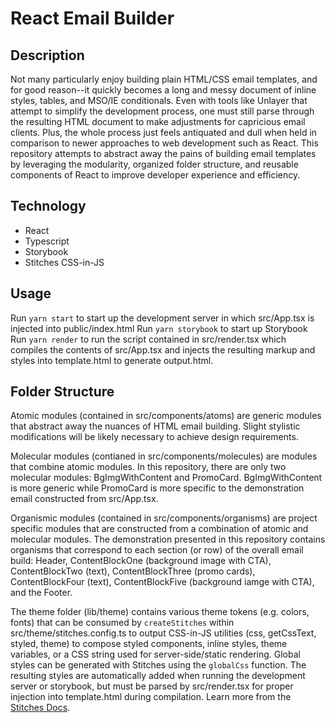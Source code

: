 # React Email Builder

## Description
Not many particularly enjoy building plain HTML/CSS email templates, and for good reason--it quickly becomes a long and messy document of inline styles, tables, and MSO/IE conditionals. Even with tools like Unlayer that attempt to simplify the development process, one must still parse through the resulting HTML document to make adjustments for capricious email clients. Plus, the whole process just feels antiquated and dull when held in comparison to newer approaches to web development such as React. This repository attempts to abstract away the pains of building email templates by leveraging the modularity, organized folder structure, and reusable components of React to improve developer experience and efficiency. 

## Technology
- React
- Typescript
- Storybook
- Stitches CSS-in-JS

## Usage
Run `yarn start` to start up the development server in which src/App.tsx is injected into public/index.html
Run `yarn storybook` to start up Storybook
Run `yarn render` to run the script contained in src/render.tsx which compiles the contents of src/App.tsx and injects the resulting markup and styles into template.html to generate output.html.

## Folder Structure
Atomic modules (contained in src/components/atoms) are generic modules that abstract away the nuances of HTML email building. Slight stylistic modifications will be likely necessary to achieve design requirements.

Molecular modules (contianed in src/components/molecules) are modules that combine atomic modules. In this repository, there are only two molecular modules: BgImgWithContent and PromoCard. BgImgWithContent is more generic while PromoCard is more specific to the demonstration email constructed from src/App.tsx.

Organismic modules (contained in src/components/organisms) are project specific modules that are constructed from a combination of atomic and molecular modules. The demonstration presented in this repository contains organisms that correspond to each section (or row) of the overall email build: Header, ContentBlockOne (background image with CTA), ContentBlockTwo (text), ContentBlockThree (promo cards), ContentBlockFour (text), ContentBlockFive (background iamge with CTA), and the Footer.

The theme folder (lib/theme) contains various theme tokens (e.g. colors, fonts) that can be consumed by `createStitches` within src/theme/stitches.config.ts to output CSS-in-JS utilities (css, getCssText, styled, theme) to compose styled components, inline styles, theme variables, or a CSS string used for server-side/static rendering. Global styles can be generated with Stitches using the `globalCss` function. The resulting styles are automatically added when running the development server or storybook, but must be parsed by src/render.tsx for proper injection into template.html during compilation. Learn more from the [Stitches Docs](https://stitches.dev/).
